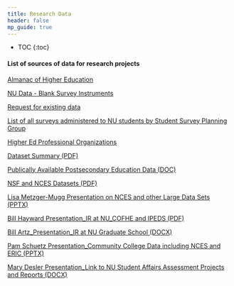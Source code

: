 ```yaml
---
title: Research Data
header: false
mp_guide: true
---
```

* TOC
{:toc}

#### List of sources of data for research projects

[Almanac of Higher Education](http://chronicle.com/section/Almanac-of-Higher-Education/883?cid=megamenu)

[NU Data - Blank Survey Instruments](http://www.adminplan.northwestern.edu/ir/sspg/instruments.html)

[Request for existing data](http://www.adminplan.northwestern.edu/ir/sspg/standards.html)

[List of all surveys administered to NU students by Student Survey Planning Group](http://www.adminplan.northwestern.edu/ir/sspg/)

[Higher Ed Professional Organizations](https://sites.google.com/a/u.northwestern.edu/mshe/home/career-development-resources/higher-ed-professional-organizations)

[Dataset Summary (PDF)](../assets/dataset-summary.pdf)

[Publically Available Postsecondary Education Data (DOC)](../assets/Publically-Available-Post-Secondary-Data.docx)

[NSF and NCES Datasets (PDF)](../assets/NSF-NCES-Datasets.pdf)

[Lisa Metzger-Mugg Presentation on NCES and other Large Data Sets (PPTX)](../assets/NCES-datasets.pptx)

[Bill Hayward Presentation_IR at NU_COFHE and IPEDS (PDF)](../assets/IR-Powerpoint_2015.pdf)

[Bill Artz_Presentation_IR at NU Graduate School (DOCX)](../assets/The-Graduate-School_available-data.docx)

[Pam Schuetz Presentation_Community College Data including NCES and ERIC (PPTX)](../assets/panel_databases-community-colleges.pptx)

[Mary Desler Presentation_Link to NU Student Affairs Assessment Projects and Reports (DOCX)](../assets/Student-Affairs_Mary-Desler.docx)